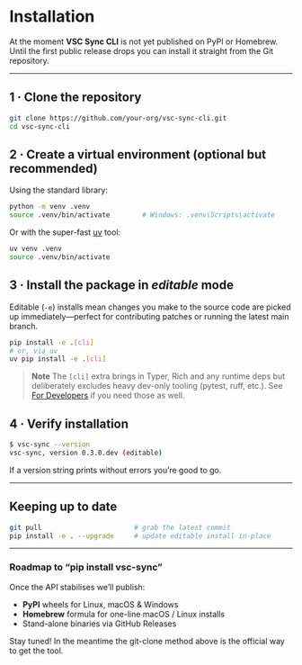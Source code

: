# Installation

At the moment **VSC Sync CLI** is not yet published on PyPI or Homebrew.  Until the
first public release drops you can install it straight from the Git repository.

---

## 1 · Clone the repository

```bash
git clone https://github.com/your-org/vsc-sync-cli.git
cd vsc-sync-cli
```

## 2 · Create a virtual environment (optional but recommended)

Using the standard library:

```bash
python -m venv .venv
source .venv/bin/activate        # Windows: .venv\Scripts\activate
```

Or with the super-fast [uv](https://github.com/astral-sh/uv) tool:

```bash
uv venv .venv
source .venv/bin/activate
```

## 3 · Install the package in *editable* mode

Editable (`-e`) installs mean changes you make to the source code are picked up
immediately—perfect for contributing patches or running the latest main branch.

```bash
pip install -e .[cli]
# or, via uv
uv pip install -e .[cli]
```

> **Note**
> The `[cli]` extra brings in Typer, Rich and any runtime deps but deliberately
> excludes heavy dev-only tooling (pytest, ruff, etc.).  See
> [For Developers](for-developers.md) if you need those as well.

## 4 · Verify installation

```bash
$ vsc-sync --version
vsc-sync, version 0.3.0.dev (editable)
```

If a version string prints without errors you’re good to go.

---

## Keeping up to date

```bash
git pull                       # grab the latest commit
pip install -e . --upgrade     # update editable install in-place
```

---

### Roadmap to “pip install vsc-sync”

Once the API stabilises we’ll publish:

* **PyPI** wheels for Linux, macOS & Windows
* **Homebrew** formula for one-line macOS / Linux installs
* Stand-alone binaries via GitHub Releases

Stay tuned!  In the meantime the git-clone method above is the official way to
get the tool.
